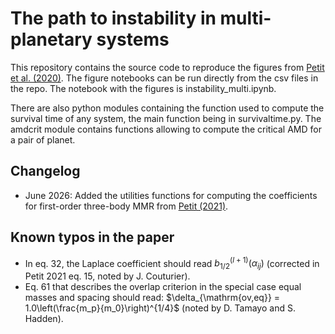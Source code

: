 # The path to instability in multi-planetary systems

This repository contains the source code to reproduce the figures from [Petit et al. (2020)](https://doi.org/10.1051/0004-6361/202038764). The figure notebooks can be run directly from the csv files in the repo. The notebook with the figures is instability_multi.ipynb.

There are also python modules containing the function used to compute the survival time of any system, the main function being in survivaltime.py. The amdcrit module contains functions allowing to compute the critical AMD for a pair of planet.

## Changelog

- June 2026: Added the utilities functions for computing the coefficients for first-order three-body MMR from [Petit (2021)](https://doi.org/10.1007/s10569-021-10035-7).

## Known typos in the paper

- In eq. 32, the Laplace coefficient should read $b_{1/2}^{(l+1)}(\alpha_{ij})$ (corrected in Petit 2021 eq. 15, noted by J. Couturier).
- Eq. 61 that describes the overlap criterion in the special case equal masses and spacing should read: $\delta_{\mathrm{ov,eq}} = 1.0\left(\frac{m_p}{m_0}\right)^{1/4}$ (noted by D. Tamayo and S. Hadden).